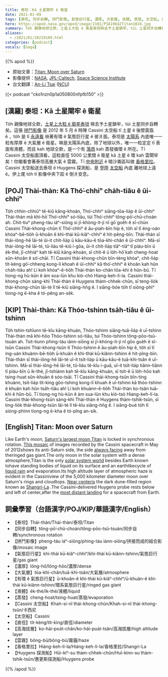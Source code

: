 ```yaml
---
title: 泰坦：Kā 土星閘牢 ê 衛星
date: 2021-01-09
tags: [泰坦, 同步自轉, 拼鬥影像, 氣態巨行星, 濃厚, 大氣層, 液體, 蒸發, 太空船, 直徑, 高海拔層, 雲霧, 香格里拉, 探測船, 探測船]
hero: https://apod.nasa.gov/apod/image/2101/PIA19642Titan1024.jpg
summary: To̍h 親像地球仝款，土星上大粒 ê 衛星泰坦嘛去予土星鎖牢，tùi 土星同步自轉矣。
aliases:
  - /2021/01/20210109.html
categories: [podcast]
vocals: [Gaga]
---
```


{{% apod %}}

- 原始文章：[Titan: Moon over Saturn](https://apod.nasa.gov/apod/ap210109.html)
- 影像提供：[NASA](https://www.nasa.gov/), [JPL-Caltech](http://www.jpl.nasa.gov/), [Space Science Institute](http://www.spacescience.org/index.php)
- 台文翻譯：[An-Li Tsai](mailto:thianbun.taigi@gmail.com) ([NCU](https://www.astro.ncu.edu.tw))

{{< podcast "cko1nzn0p1a050800nfpfb150" >}}

## [漢羅] 泰坦：Kā 土星閘牢 ê 衛星

To̍h 親像地球仝款，[土星上大粒 ê 衛星泰坦](https://solarsystem.nasa.gov/moons/saturn-moons/titan/in-depth/) 嘛去予土星鎖牢，tùi 土星同步自轉矣。這張 [拼鬥影像](https://photojournal.jpl.nasa.gov/catalog/PIA19642) 是 2012 年 5 月 ê 時陣 Cassini 太空船 tī 土星 ê 後壁面翕 ê ，to̍h 是 tī [永遠看](https://apod.nasa.gov/apod/ap161230.html) 袂著有環 ê 氣態巨行星 ê 彼爿面。泰坦是 [太陽系](https://apod.nasa.gov/apod/ap141124.html) 內底唯一一粒有厚厚 ê 大氣層 ê 衛星。嘛是太陽系內底，除了地球以外，唯一一粒定定 tī 表面有液體，而且 kah 地球仝款，是一个有 [落雨](https://apod.nasa.gov/apod/ap110401.html) kah 蒸發循環 ê 所在。Tī Cassini 太空船面頂看，這粒直徑 5000 公里闊 ê 衛星 kā 土星 ê 環 kah 雲閘牢矣！你閣看會著泰坦高層大氣 ê 雲霧。Tī [中央附近](https://photojournal.jpl.nasa.gov/catalog/PIA20713) ê 暗沙崙區叫做 [香格里拉](https://solarsystem.nasa.gov/resources/17499/dunes-of-shangri-la-on-titan/)。Cassini 太空船送去泰坦 ê Huygens 探測船，是 [登陸](https://apod.nasa.gov/apod/ap150116.html) [太空船](https://apod.nasa.gov/apod/ap150116.html) 內底 離地球上遠 ê。伊上尾 to̍h tī 影像中央下跤 ê 倒爿安息。

## [POJ] Thài-thàn: Kā Thó͘-chhiⁿ cha̍h-tiâu ê ūi-chhiⁿ

To̍h chhin-chhiūⁿ tē-kiû kāng-khoán, Thó͘-chhiⁿ siāng-tōa-lia̍p ê ūi-chhiⁿ Thài-thàn mā khì-hō͘ Thó͘-chhiⁿ só-tiâu, tùi Thó͘-chhiⁿ tông-pō͘-chū-choán ah. Chit-tiuⁿ pheng-tàu iáⁿ-siōng si jī-khòng-it-jí nî gō͘ goe̍h ê sî-chūn Cassini Thài-khong-chûn tī Thó͘-chhiⁿ ê āu-piah-bīn hip ê, to̍h sī tī éng-oán khòaⁿ-bē-tio̍h ū-khoân ê khì-thài kū-kiâⁿ-chhiⁿ ê hit-pêng-bīn. Thài-thàn sī thài-iông-hē lāi-té ûi-it chi̍t-lia̍p ū kāu-kāu-ê tōa-khì-chân ê ūi-chhiⁿ. Mā-sī thài-iông-hē lāi-té, tû-liáu tē-kiû í-gōa, ûi-it chi̍t-lia̍p tiāⁿ-tiāⁿ tī piáu-bīn ū e̍k-thé, jî-chhiáⁿ kah tē-kiû kāng-khoán, sī chi̍t-ê ū lo̍h-hō͘ kah cheng-hoat sûn-khoân ê só͘-chāi. Tī Cassini thài-khong-chûn bīn-téng khòaⁿ, chit-lia̍p ti̍t-kèng gō͘-chheng kong-lí khoah ê ūi-chhiⁿ kā thó͘-chhiⁿ ê khoân kah hûn cha̍h-tiâu ah! Lí koh khòaⁿ-ē-tio̍h Thài-thàn ko-chân tōa-khì ê hûn-bū. Tī tiong-ng hù-kūn ê àm soa-lūn khu kiò-chò Hiang-keh-lí-la. Cassini thài-khong-chûn sàng-khì Thài-thàn ê Huygens thàm-chhek-chûn, sī teng-lio̍k thài-khong-chûn lāi-té lî tē-kiû siāng-hn̄g ê. I siāng-bóe to̍h tī siòng-phìⁿ tiong-ng ē-kha ê tó-pêng an-se̍k.

## [KIP] Thài-thàn: Kā Thóo-tshinn tsa̍h-tiâu ê ūi-tshinn

To̍h tshin-tshīunn tē-kîu kāng-khuán, Thóo-tshinn siāng-tuā-lia̍p ê uī-tshinn Thài-thàn mā khì-hōo Thóo-tshinn só-tiâu, tuì Thóo-tshinn tông-pōo-tsū-tsuán ah. Tsit-tiunn phing-tàu iánn-siōng si jī-khòng-it-jí nî gōo gue̍h ê sî-tsūn Cassini Thài-khong-tsûn tī Thóo-tshinn ê āu-piah-bīn hip ê, to̍h sī tī íng-uán khuànn-bē-tio̍h ū-khuân ê khì-thài kū-kiânn-tshinn ê hit-pîng-bīn. Thài-thàn sī thài-iông-hē lāi-té uî-it tsi̍t-lia̍p ū kāu-kāu-ê tuā-khì-tsân ê uī-tshinn. Mā-sī thài-iông-hē lāi-té, tû-liáu tē-kîu í-guā, uî-it tsi̍t-lia̍p tiānn-tiānn tī piáu-bīn ū i̍k-thé, jî-tshiánn kah tē-kîu kāng-khuán, sī tsi̍t-ê ū lo̍h-hōo kah tsing-huat sûn-khuân ê sóo-tsāi. Tī Cassini thài-khong-tsûn bīn-tíng khuànn, tsit-lia̍p ti̍t-kìng gōo-tshing kong-lí khuah ê uī-tshinn kā thóo-tshinn ê khuân kah hûn tsa̍h-tiâu ah! Lí koh khuànn-ē-tio̍h Thài-thàn ko-tsân tuā-khì ê hûn-bū. Tī tiong-ng hù-kūn ê àm sua-lūn khu kiò-tsò Hiang-keh-lí-la. Cassini thài-khong-tsûn sàng-khì Thài-thàn ê Huygens thàm-tshik-tsûn, sī ting-lio̍k thài-khong-tsûn lāi-té lî tē-kîu siāng-hn̄g ê. I siāng-bué to̍h tī siòng-phìnn tiong-ng ē-kha ê tó-pîng an-si̍k.

## [English] Titan: Moon over Saturn

Like Earth's moon, [Saturn's largest moon Titan](https://solarsystem.nasa.gov/moons/saturn-moons/titan/in-depth/) is locked in synchronous rotation. [This mosaic](https://photojournal.jpl.nasa.gov/catalog/PIA19642) of images recorded by the Cassini spacecraft in May of 2012shows its anti-Saturn side, the side [always facing](https://apod.nasa.gov/apod/ap161230.html) away from theringed gas giant.The only moon in the solar system with a dense atmosphere,Titan is the only [solar system world](https://apod.nasa.gov/apod/ap141124.html) besides Earth known tohave standing bodies of liquid on its surface and an earthlikecycle of [liquid rain](https://apod.nasa.gov/apod/ap110401.html) and evaporation.Its high altitude layer of atmospheric haze is evident in the Cassiniview of the 5,000 kilometer diameter moon over Saturn's rings and cloudtops. [Near centeris](https://photojournal.jpl.nasa.gov/catalog/PIA20713) the dark dune-filled region known as [Shangri-La](https://solarsystem.nasa.gov/resources/17499/dunes-of-shangri-la-on-titan/) .The Cassini-delivered Huygens probe rests below and left of center,after the [most distant landing](https://apod.nasa.gov/apod/ap150116.html) for a spacecraft from Earth.

## 詞彙學習（台語漢字/POJ/KIP/華語漢字/English）

- 【泰坦】Thài-thàn/Thài-thàn/泰坦/Titan
- 【同步自轉】tông-pō͘-chū-choán/tông-pōo-tsū-tsuán/同步自轉/synchronous rotation
- 【拼鬥影像】pheng-tàu iáⁿ-siōng/phing-tàu iánn-siōng/拼接而成的組合影像/mosaic image
- 【氣態巨行星】khì-thài kū-kiâⁿ-chhiⁿ/khì-thài kū-kiânn-tshinn/氣態巨行星/gas giant
- 【濃厚】lông-hō͘/lông-hōo/濃厚/dense
- 【大氣層】tōa-khì-chân/tuā-khì-tsân/大氣層/atmosphere
- 【有環 ê 氣態巨行星】ū-khoân-ê khì-thài kū-kiâⁿ-chhiⁿ/ū-khuân-ê khì-thài kū-kiânn-tshinn/環系氣態巨行星/ringed gas giant
- 【液體】e̍k-thé/i̍k-thé/液體/liquid
- 【蒸發】cheng-hoat/tsing-huat/蒸發/evaporation
- 【Cassini 太空船】Khah-si-nî thài-khong-chûn/Khah-si-nî thài-khong-tsûn/卡西尼
- 【太空船】Cassini
- 【直徑】ti̍t-kèng/ti̍t-kìng/直徑/diameter
- 【高海拔層】ko-hái-poa̍t-chân/ko-hái-pua̍t-tsân/高海拔層/high altitude layer
- 【雲霧】bông-bū/bông-bū/霧霾/haze
- 【香格里拉】Hiáng-keh-lí-la/Hiáng-keh-lí-la/香格里拉/Shangri-La
- 【Huygens 探測船】Hūi-kiⁿ-su thàm-chhek-chûn/Huī-kinn-su thàm-tshik-tsûn/惠更斯探測船/Huygens probe

{{% /apod %}}
